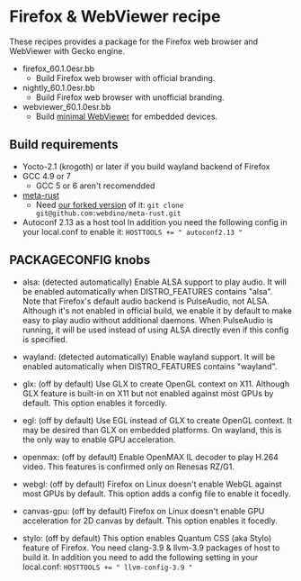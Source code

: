 Firefox & WebViewer recipe
===============

These recipes provides a package for the Firefox web browser and WebViewer with Gecko engine.

- firefox_60.1.0esr.bb
  - Build Firefox web browser with official branding.
- nightly_60.1.0esr.bb
  - Build Firefox web browser with unofficial branding.
- webviewer_60.1.0esr.bb
  - Build [minimal WebViewer](https://github.com/webdino/amethyst) for embedded devices.   

Build requirements
------------------

* Yocto-2.1 (krogoth) or later if you build wayland backend of Firefox
* GCC 4.9 or 7
  * GCC 5 or 6 aren't recomendded
* [meta-rust](https://github.com/meta-rust/meta-rust)
  * Need [our forked version](https://github.com/webdino/meta-rust) of it:
    `git clone git@github.com:webdino/meta-rust.git`
* Autoconf 2.13 as a host tool
  In addition you need the following config in your local.conf to enable it:
  `HOSTTOOLS += " autoconf2.13 "`

PACKAGECONFIG knobs
-------------------
* alsa: (detected automatically)
  Enable ALSA support to play audio. It will be enabled automatically when
  DISTRO_FEATURES contains "alsa". Note that Firefox's default audio backend
  is PulseAudio, not ALSA. Although it's not enabled in official build, we
  enable it by default to make easy to play audio without additional daemons.
  When PulseAudio is running, it will be used instead of using ALSA directly
  even if this config is specified.

* wayland: (detected automatically)
  Enable wayland support. It will be enabled automatically when DISTRO_FEATURES
  contains "wayland".

* glx: (off by default)
  Use GLX to create OpenGL context on X11. Although GLX feature is built-in on
  X11 but not enabled against most GPUs by default. This option enables it
  forcedly.

* egl: (off by default)
  Use EGL instead of GLX to create OpenGL context. It may be desired than GLX
  on embedded platforms. On wayland, this is the only way to enable GPU
  acceleration.

* openmax: (off by default)
  Enable OpenMAX IL decoder to play H.264 video.
  This features is confirmed only on Renesas RZ/G1.

* webgl: (off by default)
  Firefox on Linux doesn't enable WebGL against most GPUs by default. This
  option adds a config file to enable it focedly.

* canvas-gpu: (off by default)
  Firefox on Linux doesn't enable GPU acceleration for 2D canvas by default.
  This option enables it focedly.

* stylo: (off by default)
  This option enables Quantum CSS (aka Stylo) feature of Firefox.
  You need clang-3.9 & llvm-3.9 packages of host to build it. In addition you
  need to add the following setting in your local.conf:
  `HOSTTOOLS += " llvm-config-3.9 "`
